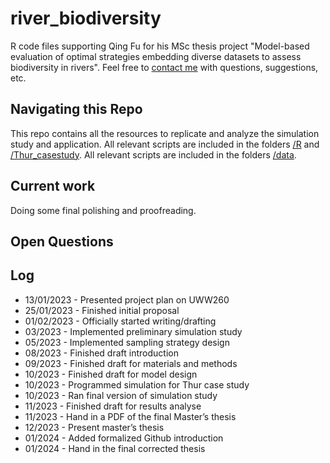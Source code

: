 # river_biodiversity
R code files supporting Qing Fu for his MSc thesis project "Model-based evaluation of optimal strategies embedding diverse datasets to assess biodiversity in rivers". Feel free to [contact me](mailto:qing.fu@uzh.ch?subject=[Transparent%20Master%20Thesis]%20Inquiry) with questions, suggestions, etc.

## Navigating this Repo
This repo contains all the resources to replicate and analyze the simulation study and application. All relevant scripts are included in the folders [/R](https://github.com/DaifukuOsaka/river_biodiversity/tree/main/R) and [/Thur_casestudy](https://github.com/DaifukuOsaka/river_biodiversity/tree/main/Thur_casestudy). All relevant scripts are included in the folders [/data](https://github.com/DaifukuOsaka/river_biodiversity/tree/main/data).

## Current work
Doing some final polishing and proofreading.

## Open Questions


## Log
- 13/01/2023 - Presented project plan on UWW260
- 25/01/2023 - Finished initial proposal
- 01/02/2023 - Officially started writing/drafting
- 03/2023 - Implemented preliminary simulation study
- 05/2023 - Implemented sampling strategy design 
- 08/2023 - Finished draft introduction
- 09/2023 - Finished draft for materials and methods 
- 10/2023 - Finished draft for model design
- 10/2023 - Programmed simulation for Thur case study
- 10/2023 - Ran final version of simulation study
- 11/2023 - Finished draft for results analyse 
- 11/2023 - Hand in a PDF of the final Master’s thesis
- 12/2023 - Present master’s thesis
- 01/2024 - Added formalized Github introduction
- 01/2024 - Hand in the final corrected thesis
